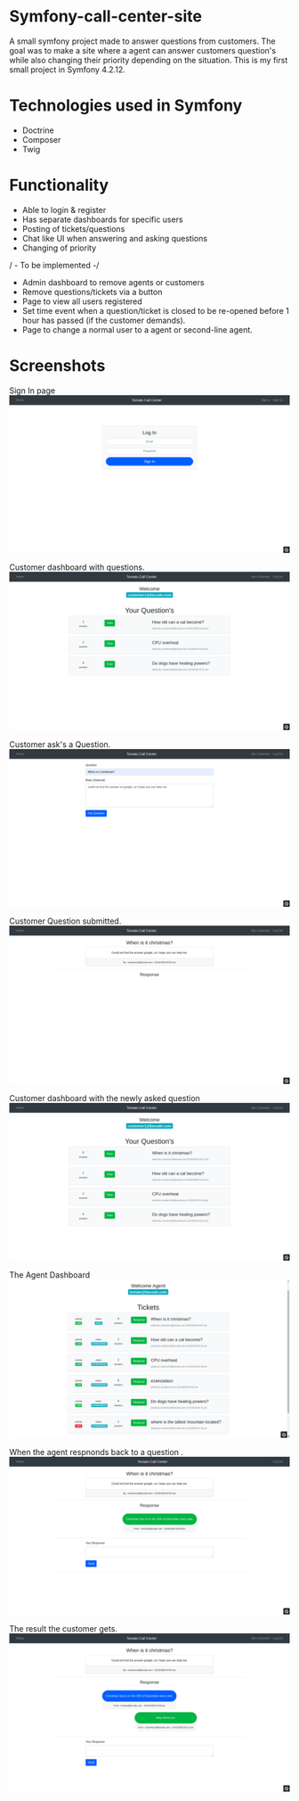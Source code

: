 # Symfony-call-center-site
A small symfony project made to answer questions from customers.
The goal was to make a site where a agent can answer customers question's while also changing their priority depending on the situation.
This is my first small project in Symfony 4.2.12.

# Technologies used in Symfony
- Doctrine
- Composer
- Twig


# Functionality
- Able to login & register
- Has separate dashboards for specific users
- Posting of tickets/questions
- Chat like UI when answering and asking questions
- Changing of priority

/ - To be implemented -/
- Admin dashboard to remove agents or customers
- Remove questions/tickets via a button
- Page to view all users registered 
- Set time event when a question/ticket is closed to be re-opened before 1 hour has passed (if the customer demands).
- Page to change a normal user to a agent or second-line agent.



# Screenshots

Sign In page
![](IMG/login.png)

Customer dashboard with questions.
![](IMG/customer.png)

Customer ask's a Question.
![](IMG/ask-question.png)

Customer Question submitted.
![](IMG/question-posted.png)

Customer dashboard with the newly asked question
![](IMG/customer-dashboard.png)

The Agent Dashboard
![](IMG/agent-login.png)

When the agent respnonds back to a question .
![](IMG/agent-response.png)

The result the customer gets.
![](IMG/response-posted.png)



